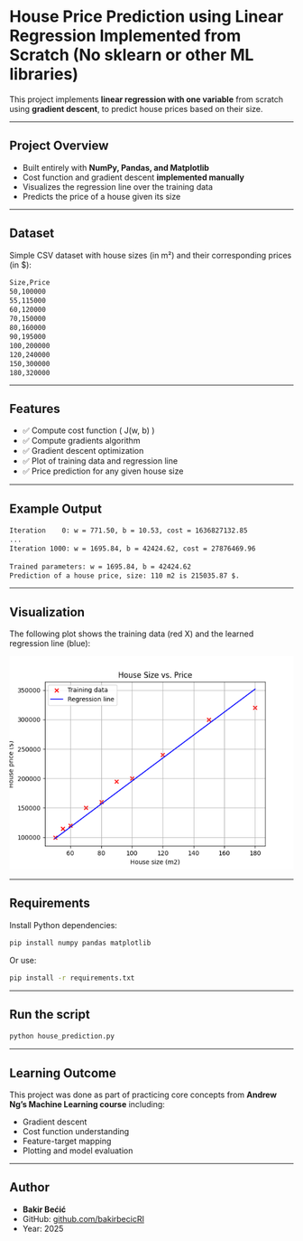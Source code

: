 
# House Price Prediction using Linear Regression Implemented from Scratch (No sklearn or other ML libraries)

This project implements **linear regression with one variable** from scratch using **gradient descent**, to predict house prices based on their size.

---

## Project Overview

- Built entirely with **NumPy, Pandas, and Matplotlib**
- Cost function and gradient descent **implemented manually**
- Visualizes the regression line over the training data
- Predicts the price of a house given its size

---

## Dataset

Simple CSV dataset with house sizes (in m²) and their corresponding prices (in $):

```csv
Size,Price
50,100000
55,115000
60,120000
70,150000
80,160000
90,195000
100,200000
120,240000
150,300000
180,320000
```

---

## Features

- ✅ Compute cost function \( J(w, b) \)
- ✅ Compute gradients algorithm
- ✅ Gradient descent optimization
- ✅ Plot of training data and regression line
- ✅ Price prediction for any given house size

---

## Example Output

```
Iteration    0: w = 771.50, b = 10.53, cost = 1636827132.85
...
Iteration 1000: w = 1695.84, b = 42424.62, cost = 27876469.96

Trained parameters: w = 1695.84, b = 42424.62
Prediction of a house price, size: 110 m2 is 215035.87 $.
```

---

## Visualization

The following plot shows the training data (red X) and the learned regression line (blue):

![Regression Plot](regression_plot.png)

---

## Requirements

Install Python dependencies:

```bash
pip install numpy pandas matplotlib
```

Or use:

```bash
pip install -r requirements.txt
```

---

## Run the script

```bash
python house_prediction.py
```

---

## Learning Outcome

This project was done as part of practicing core concepts from **Andrew Ng’s Machine Learning course** including:

- Gradient descent
- Cost function understanding
- Feature-target mapping
- Plotting and model evaluation

---

## Author

- **Bakir Bećić**
- GitHub: [github.com/bakirbecicRI](https://github.com/bakirbecicRI)
- Year: 2025
